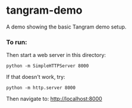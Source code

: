 # tangram-demo

A demo showing the basic Tangram demo setup.

### To run:

Then start a web server in this directory:

    python -m SimpleHTTPServer 8000
    
If that doesn't work, try:

    python -m http.server 8000
    
Then navigate to: [http://localhost:8000](http://localhost:8000)
